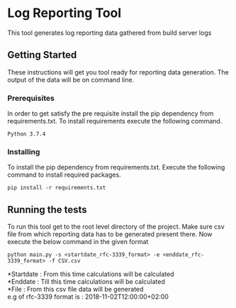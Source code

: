 # Log Reporting Tool

This tool generates log reporting data gathered from build server logs

## Getting Started

These instructions will get you tool ready for reporting data generation. The output of the data will be on command line.

### Prerequisites

In order to get satisfy the pre requisite install the pip dependency from requirements.txt. To install requirements execute the following command.

```
Python 3.7.4
```

### Installing

To install the pip dependency from requirements.txt. Execute the following command to install required packages.

```
pip install -r requirements.txt
```

## Running the tests

To run this tool get to the root level directory of the project. Make sure csv file from which reporting data has to be generated present there. 
Now execute the below command in the given format

```
python main.py -s <startdate_rfc-3339_format> -e <enddate_rfc-3339_format> -f CSV.csv
```
*Startdate : From this time calculations will be calculated  
*Enddate : Till this time calculations will be calculated  
*File : From this csv file data will be generated  
e.g of rfc-3339 format is : 2018-11-02T12:00:00+02:00  


